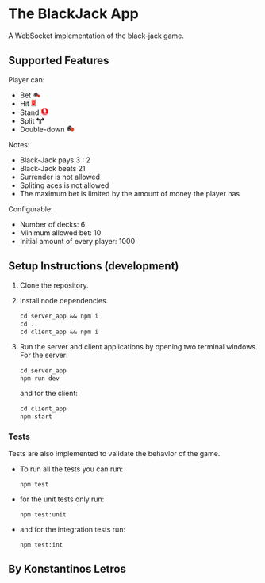 # The BlackJack App

A WebSocket implementation of the black-jack game.

## Supported Features

Player can:
 - Bet <img src="client_app/src/assets/images/bet.png" width="15"/>
 - Hit <img src="client_app/src/assets/images/hit.png" width="10"/>
 - Stand <img src="client_app/src/assets/images/stand.png" width="15"/>
 - Split <img src="client_app/src/assets/images/split.png" width="15"/>
 - Double-down <img src="client_app/src/assets/images/doubledown.png" width="15"/>

Notes:
 - Black-Jack pays 3 : 2
 - Black-Jack beats 21
 - Surrender is not allowed
 - Spliting aces is not allowed
 - The maximum bet is limited by the amount of money the player has

 Configurable:
 -  Number of decks: 6
 -  Minimum allowed bet: 10
 -  Initial amount of every player: 1000

## Setup Instructions (development)

1. Clone the repository.
2. install node dependencies.

    ```
    cd server_app && npm i
    cd ..
    cd client_app && npm i 
    ```

3. Run the server and client applications by opening two terminal windows. For the server:
    ```
    cd server_app
    npm run dev
    ```
    and for the client:
    ```
    cd client_app
    npm start
    ```
### Tests

Tests are also implemented to validate the behavior of the game.

- To run all the tests you can run:

    ```
    npm test
    ```

 - for the unit tests only run:
    
    ```
    npm test:unit
    ```
-  and for the integration tests run:
    ```
    npm test:int
    ```
<!-- 
## Screenshots of the game
 
### Register your client when entering the app.
![](screenshots/startpage.png)

### Wait for other players to register as well and click the "Start Game" button to initiate a multiplayer game (or single player).
![](screenshots/startgame.png)

### Type the wager you want to bet
![](screenshots/bet.png)

### Play the game
![](screenshots/hitstanddouble.png)

### Win
![](screenshots/win.png)

### Lose
![](screenshots/lose.png)

### Tie
![](screenshots/tie.png)

### Validation is also implemented to make sure correct input is given.
![](screenshots/wrongbet.png)

### Multiplayer game with two players.
![](screenshots/two_players.png)
 -->

 ## By Konstantinos Letros